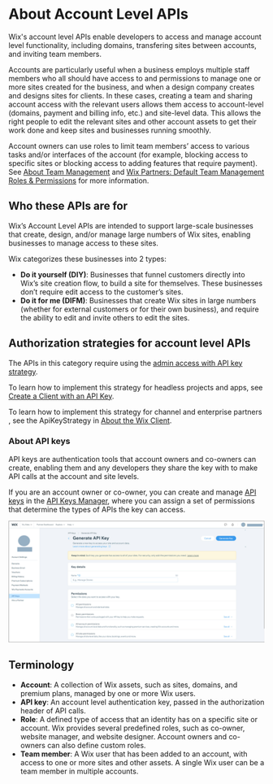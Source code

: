 # About Account Level APIs

Wix's account level APIs enable developers to access and manage account level functionality, including domains, transfering sites between accounts, and inviting team members.

Accounts are particularly useful when a business employs multiple staff members who all should have access to and permissions to manage one or more sites created for the business, and when a design company creates and designs sites for clients. In these cases, creating a team and sharing account access with the relevant users allows them access to account-level (domains, payment and billing info, etc.) and site-level data. This allows the right people to edit the relevant sites and other account assets to get their work done and keep sites and businesses running smoothly.  

Account owners can use roles to limit team members’ access to various tasks and/or interfaces of the account (for example, blocking access to specific sites or blocking access to adding features that require payment). See [About Team Management](https://support.wix.com/en/article/about-team-management) and [Wix Partners: Default Team Management Roles & Permissions](https://support.wix.com/en/article/default-team-management-roles-permissions#roles-and-permissions-summary-table) for more information.

## Who these APIs are for
Wix’s Account Level APIs are intended to support large-scale businesses that create, design, and/or manage large numbers of Wix sites, enabling businesses to manage access to these sites.

Wix categorizes these businesses into 2 types:

- **Do it yourself (DIY)**: Businesses that funnel customers directly into Wix’s site creation flow, to build a site for themselves. These businesses don’t require edit access to the customer’s sites.
- **Do it for me (DIFM)**: Businesses that create Wix sites in large numbers (whether for external customers or for their own business), and require the ability to edit and invite others to edit the sites.


## Authorization strategies for account level APIs
The APIs in this category require using the [admin access with API key strategy](https://dev.wix.com/docs/sdk/articles/get-started/authorization-strategies#admin-access-with-api-key).    

To learn how to implement this strategy for headless projects and apps, see [Create a Client with an API Key](https://dev.wix.com/docs/go-headless/coding/java-script-sdk/admin/create-a-client-with-an-api-key).  

To learn how to implement this strategy for channel and enterprise partners , see the ApiKeyStrategy in [About the Wix Client](https://dev.wix.com/docs/sdk/articles/work-with-the-sdk/about-the-wix-client).  

### About API keys
API keys are authentication tools that account owners and co-owners can create, enabling them and any developers they share the key with to make API calls at the account and site levels. 

If you are an account owner or co-owner, you can create and manage [API keys](https://support.wix.com/en/article/about-wix-api-keys) in the [API Keys Manager](https://manage.wix.com/account/api-keys), where you can assign a set of permissions that determine the types of APIs the key can access.

![API Keys Manager](./../../media/APIKeysManager.jpg)

## Terminology
- **Account**: A collection of Wix assets, such as sites, domains, and premium plans, managed by one or more Wix users.
- **API key**: An account level authentication key, passed in the authorization header of API calls.
- **Role**: A defined type of access that an identity has on a specific site or account. Wix provides several predefined roles, such as co-owner, website manager, and website designer. Account owners and co-owners can also define custom roles.
- **Team member**: A Wix user that has been added to an account, with access to one or more sites and other assets. A single Wix user can be a team member in multiple accounts.
